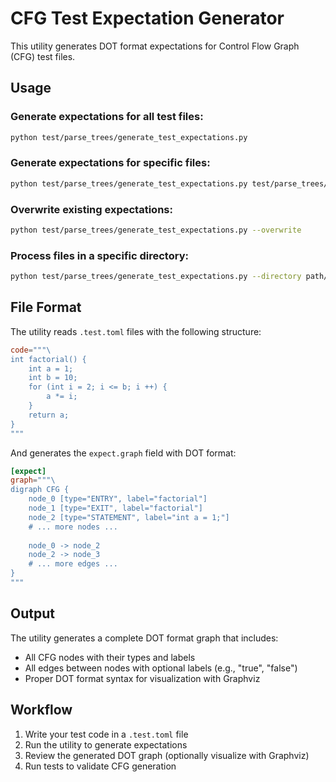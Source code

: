 # CFG Test Expectation Generator

This utility generates DOT format expectations for Control Flow Graph (CFG) test files.

## Usage

### Generate expectations for all test files:
```bash
python test/parse_trees/generate_test_expectations.py
```

### Generate expectations for specific files:
```bash
python test/parse_trees/generate_test_expectations.py test/parse_trees/c/basic.test.toml
```

### Overwrite existing expectations:
```bash
python test/parse_trees/generate_test_expectations.py --overwrite
```

### Process files in a specific directory:
```bash
python test/parse_trees/generate_test_expectations.py --directory path/to/test/files
```

## File Format

The utility reads `.test.toml` files with the following structure:

```toml
code="""\
int factorial() {
    int a = 1;
    int b = 10;
    for (int i = 2; i <= b; i ++) {
        a *= i;
    }
    return a;
}
"""
```

And generates the `expect.graph` field with DOT format:

```toml
[expect]
graph="""\
digraph CFG {
    node_0 [type="ENTRY", label="factorial"]
    node_1 [type="EXIT", label="factorial"]
    node_2 [type="STATEMENT", label="int a = 1;"]
    # ... more nodes ...
    
    node_0 -> node_2
    node_2 -> node_3
    # ... more edges ...
}
"""
```

## Output

The utility generates a complete DOT format graph that includes:
- All CFG nodes with their types and labels
- All edges between nodes with optional labels (e.g., "true", "false")
- Proper DOT format syntax for visualization with Graphviz

## Workflow

1. Write your test code in a `.test.toml` file
2. Run the utility to generate expectations
3. Review the generated DOT graph (optionally visualize with Graphviz)
4. Run tests to validate CFG generation

